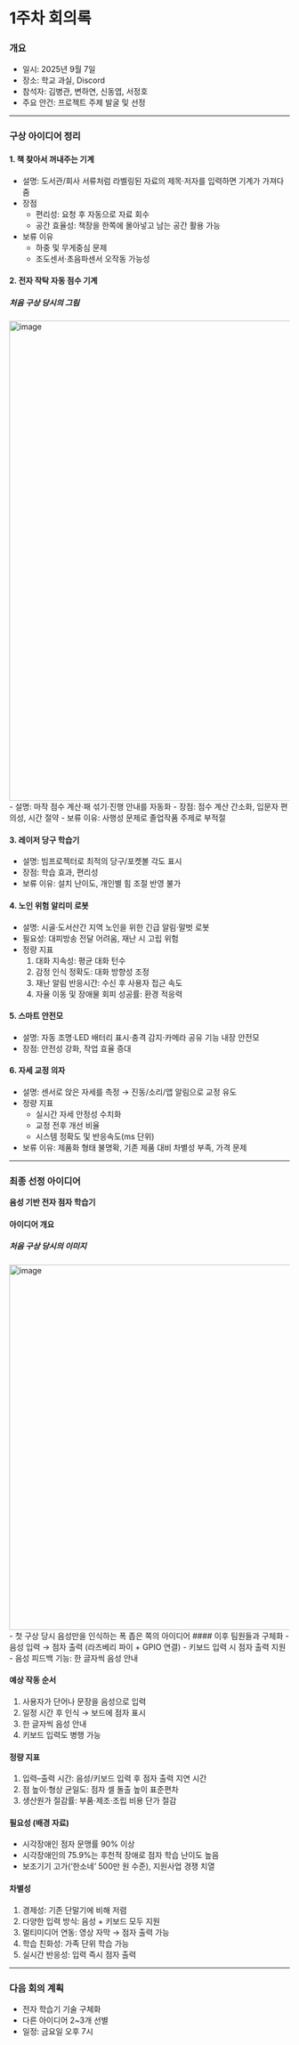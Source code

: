 # 1주차 회의록

### 개요
- 일시: 2025년 9월 7일  
- 장소: 학교 과실, Discord  
- 참석자: 김병관, 변하연, 신동엽, 서정호  
- 주요 안건: 프로젝트 주제 발굴 및 선정  

---

### 구상 아이디어 정리

#### 1. 책 찾아서 꺼내주는 기계
- 설명: 도서관/회사 서류처럼 라벨링된 자료의 제목·저자를 입력하면 기계가 가져다줌  
- 장점  
  - 편리성: 요청 후 자동으로 자료 회수  
  - 공간 효율성: 책장을 한쪽에 몰아넣고 남는 공간 활용 가능  
- 보류 이유  
  - 하중 및 무게중심 문제  
  - 조도센서·초음파센서 오작동 가능성  

#### 2. 전자 작탁 자동 점수 기계
##### 처음 구상 당시의 그림
<img width="961" height="863" alt="image" src="https://github.com/user-attachments/assets/61c7bd31-6b30-48ec-8179-a969f664bf11" />
- 설명: 마작 점수 계산·패 섞기·진행 안내를 자동화  
- 장점: 점수 계산 간소화, 입문자 편의성, 시간 절약  
- 보류 이유: 사행성 문제로 졸업작품 주제로 부적절

#### 3. 레이저 당구 학습기
- 설명: 빔프로젝터로 최적의 당구/포켓볼 각도 표시  
- 장점: 학습 효과, 편리성  
- 보류 이유: 설치 난이도, 개인별 힘 조절 반영 불가  

#### 4. 노인 위험 알리미 로봇
- 설명: 시골·도서산간 지역 노인을 위한 긴급 알림·말벗 로봇  
- 필요성: 대피방송 전달 어려움, 재난 시 고립 위험  
- 정량 지표  
  1. 대화 지속성: 평균 대화 턴수  
  2. 감정 인식 정확도: 대화 방향성 조정  
  3. 재난 알림 반응시간: 수신 후 사용자 접근 속도  
  4. 자율 이동 및 장애물 회피 성공률: 환경 적응력  

#### 5. 스마트 안전모
- 설명: 자동 조명·LED 배터리 표시·충격 감지·카메라 공유 기능 내장 안전모  
- 장점: 안전성 강화, 작업 효율 증대  

#### 6. 자세 교정 의자
- 설명: 센서로 앉은 자세를 측정 → 진동/소리/앱 알림으로 교정 유도  
- 정량 지표  
  - 실시간 자세 안정성 수치화  
  - 교정 전후 개선 비율  
  - 시스템 정확도 및 반응속도(ms 단위)  
- 보류 이유: 제품화 형태 불명확, 기존 제품 대비 차별성 부족, 가격 문제  

---

### 최종 선정 아이디어
**음성 기반 전자 점자 학습기**

#### 아이디어 개요
##### 처음 구상 당시의 이미지
<img width="757" height="657" alt="image" src="https://github.com/user-attachments/assets/9dcc4fdc-0c74-465a-baeb-dff538dd434d" />
- 첫 구상 당시 음성만을 인식하는 폭 좁은 쪽의 아이디어
#### 이후 팀원들과 구체화
- 음성 입력 → 점자 출력 (라즈베리 파이 + GPIO 연결)  
- 키보드 입력 시 점자 출력 지원  
- 음성 피드백 기능: 한 글자씩 음성 안내  

#### 예상 작동 순서
1. 사용자가 단어나 문장을 음성으로 입력  
2. 일정 시간 후 인식 → 보드에 점자 표시  
3. 한 글자씩 음성 안내  
4. 키보드 입력도 병행 가능  

#### 정량 지표
1. 입력–출력 시간: 음성/키보드 입력 후 점자 출력 지연 시간  
2. 점 높이·형상 균일도: 점자 셀 돌출 높이 표준편차  
3. 생산원가 절감률: 부품·제조·조립 비용 단가 절감  

#### 필요성 (배경 자료)
- 시각장애인 점자 문맹률 90% 이상  
- 시각장애인의 75.9%는 후천적 장애로 점자 학습 난이도 높음  
- 보조기기 고가(‘한소네’ 500만 원 수준), 지원사업 경쟁 치열  

#### 차별성
1. 경제성: 기존 단말기에 비해 저렴  
2. 다양한 입력 방식: 음성 + 키보드 모두 지원  
3. 멀티미디어 연동: 영상 자막 → 점자 출력 가능  
4. 학습 친화성: 가족 단위 학습 가능  
5. 실시간 반응성: 입력 즉시 점자 출력  

---

### 다음 회의 계획
- 전자 학습기 기술 구체화  
- 다른 아이디어 2~3개 선별  
- 일정: 금요일 오후 7시
